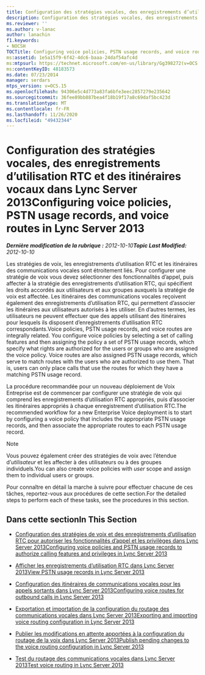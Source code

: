 ```yaml
---
title: Configuration des stratégies vocales, des enregistrements d’utilisation RTC et des itinéraires vocaux
description: Configuration des stratégies vocales, des enregistrements d’utilisation RTC et des itinéraires vocaux.
ms.reviewer: ''
ms.author: v-lanac
author: lanachin
f1.keywords:
- NOCSH
TOCTitle: Configuring voice policies, PSTN usage records, and voice routes
ms:assetid: 1e5a15f9-6f42-4dc6-baaa-24daf54afc4d
ms:mtpsurl: https://technet.microsoft.com/en-us/library/Gg398272(v=OCS.15)
ms:contentKeyID: 48183573
ms.date: 07/23/2014
manager: serdars
mtps_version: v=OCS.15
ms.openlocfilehash: 94306e5c4d773a83fa6bfe3eec2857279e235642
ms.sourcegitcommit: 36fee89bb887bea4f18b19f17a8c69daf5bc423d
ms.translationtype: MT
ms.contentlocale: fr-FR
ms.lasthandoff: 11/26/2020
ms.locfileid: "49432344"
---
```

# <a name="configuring-voice-policies-pstn-usage-records-and-voice-routes-in-lync-server-2013"></a><span data-ttu-id="81e5f-103">Configuration des stratégies vocales, des enregistrements d’utilisation RTC et des itinéraires vocaux dans Lync Server 2013</span><span class="sxs-lookup"><span data-stu-id="81e5f-103">Configuring voice policies, PSTN usage records, and voice routes in Lync Server 2013</span></span>

<div data-xmlns="http://www.w3.org/1999/xhtml">

<div class="topic" data-xmlns="http://www.w3.org/1999/xhtml" data-msxsl="urn:schemas-microsoft-com:xslt" data-cs="https://msdn.microsoft.com/">

<div data-asp="https://msdn2.microsoft.com/asp">



</div>

<div id="mainSection">

<div id="mainBody"><span data-ttu-id="81e5f-104">

<span> </span></span><span class="sxs-lookup"><span data-stu-id="81e5f-104">

<span> </span></span></span>

<span data-ttu-id="81e5f-105">_**Dernière modification de la rubrique :** 2012-10-10_</span><span class="sxs-lookup"><span data-stu-id="81e5f-105">_**Topic Last Modified:** 2012-10-10_</span></span>

<span data-ttu-id="81e5f-p101">Les stratégies de voix, les enregistrements d’utilisation RTC et les itinéraires des communications vocales sont étroitement liés. Pour configurer une stratégie de voix vous devez sélectionner des fonctionnalités d’appel, puis affecter à la stratégie des enregistrements d’utilisation RTC, qui spécifient les droits accordés aux utilisateurs et aux groupes auxquels la stratégie de voix est affectée. Les itinéraires des communications vocales reçoivent également des enregistrements d’utilisation RTC, qui permettent d’associer les itinéraires aux utilisateurs autorisés à les utiliser. En d’autres termes, les utilisateurs ne peuvent effectuer que des appels utilisant des itinéraires pour lesquels ils disposent d’enregistrements d’utilisation RTC correspondants.</span><span class="sxs-lookup"><span data-stu-id="81e5f-p101">Voice policies, PSTN usage records, and voice routes are integrally related. You configure voice policies by selecting a set of calling features and then assigning the policy a set of PSTN usage records, which specify what rights are authorized for the users or groups who are assigned the voice policy. Voice routes are also assigned PSTN usage records, which serve to match routes with the users who are authorized to use them. That is, users can only place calls that use the routes for which they have a matching PSTN usage record.</span></span>

<span data-ttu-id="81e5f-110">La procédure recommandée pour un nouveau déploiement de Voix Entreprise est de commencer par configurer une stratégie de voix qui comprend les enregistrements d’utilisation RTC appropriés, puis d’associer les itinéraires appropriés à chaque enregistrement d’utilisation RTC.</span><span class="sxs-lookup"><span data-stu-id="81e5f-110">The recommended workflow for a new Enterprise Voice deployment is to start by configuring a voice policy that includes the appropriate PSTN usage records, and then associate the appropriate routes to each PSTN usage record.</span></span>

<div>


> [!NOTE]
> <span data-ttu-id="81e5f-111">Vous pouvez également créer des stratégies de voix avec l’étendue d’<EM>utilisateur</EM> et les affecter à des utilisateurs ou à des groupes individuels.</span><span class="sxs-lookup"><span data-stu-id="81e5f-111">You can also create voice policies with <EM>user</EM> scope and assign them to individual users or groups.</span></span>



</div>

<span data-ttu-id="81e5f-112">Pour connaître en détail la marche à suivre pour effectuer chacune de ces tâches, reportez-vous aux procédures de cette section.</span><span class="sxs-lookup"><span data-stu-id="81e5f-112">For the detailed steps to perform each of these tasks, see the procedures in this section.</span></span>

<div>

## <a name="in-this-section"></a><span data-ttu-id="81e5f-113">Dans cette section</span><span class="sxs-lookup"><span data-stu-id="81e5f-113">In This Section</span></span>

  - [<span data-ttu-id="81e5f-114">Configuration des stratégies de voix et des enregistrements d’utilisation RTC pour autoriser les fonctionnalités d’appel et les privilèges dans Lync Server 2013</span><span class="sxs-lookup"><span data-stu-id="81e5f-114">Configuring voice policies and PSTN usage records to authorize calling features and privileges in Lync Server 2013</span></span>](lync-server-2013-configuring-voice-policies-and-pstn-usage-records-to-authorize-calling-features-and-privileges.md)

  - [<span data-ttu-id="81e5f-115">Afficher les enregistrements d’utilisation RTC dans Lync Server 2013</span><span class="sxs-lookup"><span data-stu-id="81e5f-115">View PSTN usage records in Lync Server 2013</span></span>](lync-server-2013-view-pstn-usage-records.md)

  - [<span data-ttu-id="81e5f-116">Configuration des itinéraires de communications vocales pour les appels sortants dans Lync Server 2013</span><span class="sxs-lookup"><span data-stu-id="81e5f-116">Configuring voice routes for outbound calls in Lync Server 2013</span></span>](lync-server-2013-configuring-voice-routes-for-outbound-calls.md)

  - [<span data-ttu-id="81e5f-117">Exportation et importation de la configuration du routage des communications vocales dans Lync Server 2013</span><span class="sxs-lookup"><span data-stu-id="81e5f-117">Exporting and importing voice routing configuration in Lync Server 2013</span></span>](lync-server-2013-exporting-and-importing-voice-routing-configuration.md)

  - [<span data-ttu-id="81e5f-118">Publier les modifications en attente apportées à la configuration du routage de la voix dans Lync Server 2013</span><span class="sxs-lookup"><span data-stu-id="81e5f-118">Publish pending changes to the voice routing configuration in Lync Server 2013</span></span>](lync-server-2013-publish-pending-changes-to-the-voice-routing-configuration.md)

  - [<span data-ttu-id="81e5f-119">Test du routage des communications vocales dans Lync Server 2013</span><span class="sxs-lookup"><span data-stu-id="81e5f-119">Test voice routing in Lync Server 2013</span></span>](lync-server-2013-test-voice-routing.md)

<span data-ttu-id="81e5f-120"></div>

</div>

<span> </span>

</div>

</div>

</span><span class="sxs-lookup"><span data-stu-id="81e5f-120"></div>

</div>

<span> </span>

</div>

</div>

</span></span></div>

